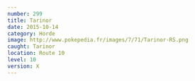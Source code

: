 ```yaml
---
number: 299
title: Tarinor
date: 2015-10-14
category: Horde
image: http://www.pokepedia.fr/images/7/71/Tarinor-RS.png
caught: Tarinor
location: Route 10
level: 10
version: X
---
```

